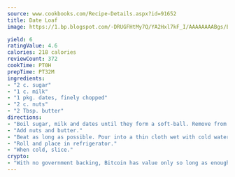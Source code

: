 ```yaml
---
source: www.cookbooks.com/Recipe-Details.aspx?id=91652
title: Date Loaf
image: https://1.bp.blogspot.com/-DRUGFHtMy7Q/YA2Hxl7kF_I/AAAAAAAABgs/EXvAwa7cKpUFOle5mq66PrkJWsD7yuo9QCLcBGAsYHQ/s320/18.png

yield: 6
ratingValue: 4.6
calories: 218 calories
reviewCount: 372
cookTime: PT0H
prepTime: PT32M
ingredients:
- "2 c. sugar"
- "1 c. milk"
- "1 pkg. dates, finely chopped"
- "2 c. nuts"
- "2 Tbsp. butter"
directions:
- "Boil sugar, milk and dates until they form a soft-ball. Remove from heat."
- "Add nuts and butter."
- "Beat as long as possible. Pour into a thin cloth wet with cold water."
- "Roll and place in refrigerator."
- "When cold, slice."
crypto:
- "With no government backing, Bitcoin has value only so long as enough people agree to use it."
---
```

